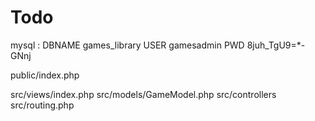 # Todo

mysql :
DBNAME games_library
USER gamesadmin
PWD 8juh_TgU9=*-GNnj

public/index.php

src/views/index.php
src/models/GameModel.php
src/controllers
src/routing.php